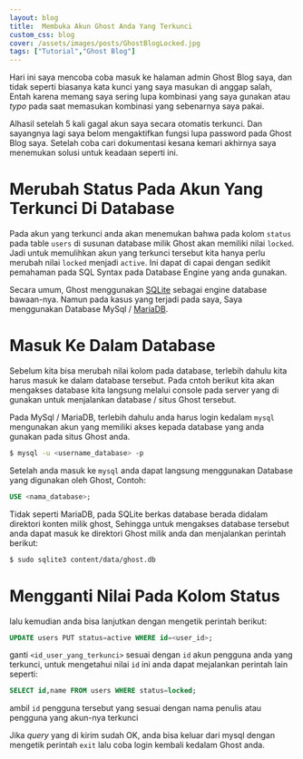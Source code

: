 ```yaml
---
layout: blog
title:  Membuka Akun Ghost Anda Yang Terkunci
custom_css: blog
cover: /assets/images/posts/GhostBlogLocked.jpg
tags: ["Tutorial","Ghost Blog"]
---
```


Hari ini saya mencoba coba masuk ke halaman admin Ghost Blog saya, dan tidak seperti biasanya kata kunci yang saya masukan di anggap salah, Entah karena memang saya sering lupa kombinasi yang saya gunakan atau *typo* pada saat memasukan kombinasi yang sebenarnya saya pakai.

Alhasil setelah 5 kali gagal akun saya secara otomatis terkunci. Dan sayangnya lagi saya belom mengaktifkan fungsi lupa password pada Ghost Blog saya. Setelah coba cari dokumentasi kesana kemari akhirnya saya menemukan solusi untuk keadaan seperti ini.

# Merubah Status Pada Akun Yang Terkunci Di Database
Pada akun yang terkunci anda akan menemukan bahwa pada kolom `status` pada table `users` di susunan database milik Ghost akan memiliki nilai `locked`. Jadi untuk memulihkan akun yang terkunci tersebut kita hanya perlu merubah nilai `locked` menjadi `active`. Ini dapat di capai dengan sedikit pemahaman pada SQL Syntax pada Database Engine yang anda gunakan.

Secara umum, Ghost menggunakan [SQLite](https://www.sqlite.org/) sebagai engine database bawaan-nya. Namun pada kasus yang terjadi pada saya, Saya menggunakan Database MySql / [MariaDB](https://mariadb.org/).

# Masuk Ke Dalam Database
Sebelum kita bisa merubah nilai kolom pada database, terlebih dahulu kita harus masuk ke dalam database tersebut. Pada cntoh berikut kita akan mengakses database kita langsung melalui console pada server yang di gunakan untuk menjalankan database / situs Ghost tersebut.

Pada MySql / MariaDB, terlebih dahulu anda harus login kedalam `mysql` mengunakan akun yang memiliki akses kepada database yang anda gunakan pada situs Ghost anda.
```bash
$ mysql -u <username_database> -p
```
Setelah anda masuk ke `mysql` anda dapat langsung menggunakan Database yang digunakan oleh Ghost, Contoh:
```sql
USE <nama_database>;
```

Tidak seperti MariaDB, pada SQLite berkas database berada didalam direktori konten milik ghost, Sehingga untuk mengakses database tersebut anda dapat masuk ke direktori Ghost milik anda dan menjalankan perintah berikut:
```bash
$ sudo sqlite3 content/data/ghost.db
```

# Mengganti Nilai Pada Kolom Status
lalu kemudian anda bisa lanjutkan dengan mengetik perintah berikut:
```sql
UPDATE users PUT status=active WHERE id=<user_id>;
```
ganti `<id_user_yang_terkunci>` sesuai dengan `id` akun pengguna anda yang terkunci, untuk mengetahui nilai `id` ini anda dapat mejalankan perintah lain seperti:
```sql
SELECT id,name FROM users WHERE status=locked;
```
ambil `id` pengguna tersebut yang sesuai dengan nama penulis atau pengguna yang akun-nya terkunci 

Jika *query* yang di kirim sudah OK, anda bisa keluar dari mysql dengan mengetik perintah `exit` lalu coba login kembali kedalam Ghost anda.